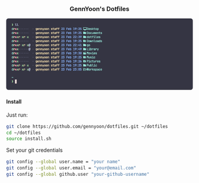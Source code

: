<div align="center">
  <h3>GennYoon's Dotfiles</h3>
</div>

![terminal](./images/terminal.png)

#### Install

Just run:

```bash
git clone https://github.com/gennyoon/dotfiles.git ~/dotfiles
cd ~/dotfiles
source install.sh
```

Set your git credentials

```bash
git config --global user.name = "your name"
git config --global user.email = "your@email.com"
git config --global github.user "your-github-username"
```
